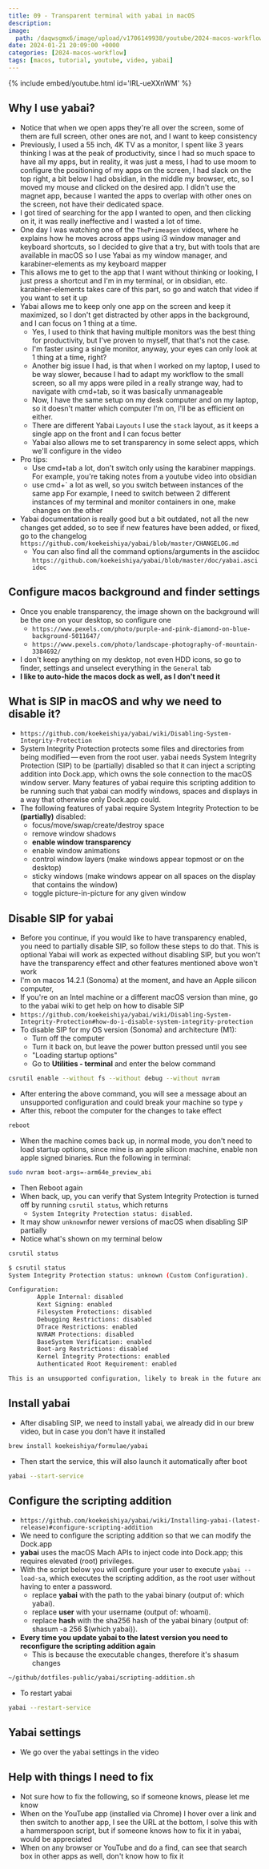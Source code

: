 ```yaml
---
title: 09 - Transparent terminal with yabai in macOS
description:
image:
  path: /daqwsgmx6/image/upload/v1706149938/youtube/2024-macos-workflow/09-yabai.png
date: 2024-01-21 20:09:00 +0000
categories: [2024-macos-workflow]
tags: [macos, tutorial, youtube, video, yabai]
---
```


{% include embed/youtube.html id='IRL-ueXXnWM' %}

## Why I use yabai?

- Notice that when we open apps they're all over the screen, some of them are
  full screen, other ones are not, and I want to keep consistency
- Previously, I used a 55 inch, 4K TV as a monitor, I spent like 3 years
  thinking I was at the peak of productivity, since I had so much space to have
  all my apps, but in reality, it was just a mess, I had to use moom to
  configure the positioning of my apps on the screen, I had slack on the top
  right, a bit below I had obsidian, in the middle my browser, etc, so I moved
  my mouse and clicked on the desired app.
  I didn't use the magnet app, because I wanted the apps to overlap with other
  ones on the screen, not have their dedicated space.
- I got tired of searching for the app I wanted to open, and then
  clicking on it, it was really ineffective and I wasted a lot of time.
- One day I was watching one of the `ThePrimeagen` videos, where he explains
  how he moves across apps using i3 window manager and keyboard shortcuts,
  so I decided to give that a try, but with tools that are available in macOS
  so I use Yabai as my window manager, and karabiner-elements as my keyboard
  mapper
- This allows me to get to the app that I want without thinking or looking, I
  just press a shortcut and I'm in my terminal, or in obsidian, etc.
  karabiner-elements takes care of this part, so go and watch that video if you
  want to set it up
- Yabai allows me to keep only one app on the screen and keep it maximized, so
  I don't get distracted by other apps in the background, and I can focus on 1
  thing at a time.
  - Yes, I used to think that having multiple monitors was the best thing for
    productivity, but I've proven to myself, that that's not the case.
  - I'm faster using a single monitor, anyway, your eyes can only look at 1
    thing at a time, right?
  - Another big issue I had, is that when I worked on my laptop, I used to be
    way slower, because I had to adapt my workflow to the small screen, so all
    my apps were piled in a really strange way, had to navigate with cmd+tab,
    so it was basically unmanageable
  - Now, I have the same setup on my desk computer and on my laptop, so it
    doesn't matter which computer I'm on, I'll be as efficient on either.
  - There are different Yabai `Layouts` I use the `stack` layout, as it keeps
    a single app on the front and I can focus better
  - Yabai also allows me to set transparency in some select apps, which we'll
    configure in the video
- Pro tips:
  - Use cmd+tab a lot, don't switch only using the karabiner mappings.
    For example, you're taking notes from a youtube video into obsidian
  - use cmd+` a lot as well, so you switch between instances of the same app
    For example, I need to switch between 2 different instances of my terminal
    and monitor containers in one, make changes on the other
- Yabai documentation is really good but a bit outdated, not all the new
  changes get added, so to see if new features have been added, or fixed, go
  to the changelog `https://github.com/koekeishiya/yabai/blob/master/CHANGELOG.md`
  - You can also find all the command options/arguments in the asciidoc
    `https://github.com/koekeishiya/yabai/blob/master/doc/yabai.asciidoc`

## Configure macos background and finder settings

- Once you enable transparency, the image shown on the background will be the
  one on your desktop, so configure one
  - `https://www.pexels.com/photo/purple-and-pink-diamond-on-blue-background-5011647/`
  - `https://www.pexels.com/photo/landscape-photography-of-mountain-3384692/`
- I don't keep anything on my desktop, not even HDD icons, so go to finder,
  settings and unselect everything in the `General` tab
- **I like to auto-hide the macos dock as well, as I don't need it**

## What is SIP in macOS and why we need to disable it?

- `https://github.com/koekeishiya/yabai/wiki/Disabling-System-Integrity-Protection`
- System Integrity Protection protects some files and directories from being
  modified — even from the root user. yabai needs System Integrity Protection
  (SIP) to be (partially) disabled so that it can inject a scripting addition
  into Dock.app, which owns the sole connection to the macOS window server.
  Many features of yabai require this scripting addition to be running such
  that yabai can modify windows, spaces and displays in a way that otherwise
  only Dock.app could.
- The following features of yabai require System Integrity Protection to be
  **(partially)** disabled:
  - focus/move/swap/create/destroy space
  - remove window shadows
  - **enable window transparency**
  - enable window animations
  - control window layers (make windows appear topmost or on the desktop)
  - sticky windows (make windows appear on all spaces on the display that
    contains the window)
  - toggle picture-in-picture for any given window

## Disable SIP for yabai

- Before you continue, if you would like to have transparency enabled, you need
  to partially disable SIP, so follow these steps to do that. This is optional
  Yabai will work as expected without disabling SIP, but you won't have the
  transparency effect and other features mentioned above won't work
- I'm on macos 14.2.1 (Sonoma) at the moment, and have an Apple silicon computer,
- If you're on an Intel machine or a different macOS version than mine, go to
  the yabai wiki to get help on how to disable SIP
- `https://github.com/koekeishiya/yabai/wiki/Disabling-System-Integrity-Protection#how-do-i-disable-system-integrity-protection`
- To disable SIP for my OS version (Sonoma) and architecture (M1):
  - Turn off the computer
  - Turn it back on, but leave the power button pressed until you see
  - "Loading startup options"
  - Go to **Utilities - terminal** and enter the below command

```bash
csrutil enable --without fs --without debug --without nvram
```

- After entering the above command, you will see a message about an unsupported
  configuration and could break your machine so type `y`
- After this, reboot the computer for the changes to take effect

```bash
reboot
```

- When the machine comes back up, in normal mode, you don't need to load startup
  options, since mine is an apple silicon machine, enable non apple signed
  binaries. Run the following in terminal:

```bash
sudo nvram boot-args=-arm64e_preview_abi
```

- Then Reboot again
- When back, up, you can verify that System Integrity Protection is turned off
  by running `csrutil status`, which returns
  - `System Integrity Protection status: disabled.`
- It may show `unknown`for newer versions of macOS when disabling SIP partially
- Notice what's shown on my terminal below

```bash
csrutil status
```

```bash
$ csrutil status
System Integrity Protection status: unknown (Custom Configuration).

Configuration:
        Apple Internal: disabled
        Kext Signing: enabled
        Filesystem Protections: disabled
        Debugging Restrictions: disabled
        DTrace Restrictions: enabled
        NVRAM Protections: disabled
        BaseSystem Verification: enabled
        Boot-arg Restrictions: disabled
        Kernel Integrity Protections: enabled
        Authenticated Root Requirement: enabled

This is an unsupported configuration, likely to break in the future and leave your machine in an unknown state.
```

## Install yabai

- After disabling SIP, we need to install yabai, we already did in our brew
  video, but in case you don't have it installed

```bash
brew install koekeishiya/formulae/yabai
```

- Then start the service, this will also launch it automatically after boot

```bash
yabai --start-service
```

## Configure the scripting addition

- `https://github.com/koekeishiya/yabai/wiki/Installing-yabai-(latest-release)#configure-scripting-addition`
- We need to configure the scripting addition so that we can modify the Dock.app
- **yabai** uses the macOS Mach APIs to inject code into Dock.app;
  this requires elevated (root) privileges.
- With the script below you will configure your user to execute
  `yabai --load-sa`, which executes the scripting addition, as the root user
  without having to enter a password.
  - replace **yabai** with the path to the yabai binary (output of: which yabai).
  - replace **user** with your username (output of: whoami).
  - replace **hash** with the sha256 hash of the yabai binary
    (output of: shasum -a 256 $(which yabai)).
- **Every time you update yabai to the latest version you need to reconfigure the
  scripting addition again**
  - This is because the executable changes, therefore it's shasum changes

```bash
~/github/dotfiles-public/yabai/scripting-addition.sh
```

- To restart yabai

```bash
yabai --restart-service
```

## Yabai settings

- We go over the yabai settings in the video

## Help with things I need to fix

- Not sure how to fix the following, so if someone knows, please let me know
- When on the YouTube app (installed via Chrome) I hover over a link and then
  switch to another app, I see the URL at the bottom, I solve this with a
  hammerspoon script, but if someone knows how to fix it in yabai, would be
  appreciated
- When on any browser or YouTube and do a find, can see that search box in
  other apps as well, don't know how to fix it
